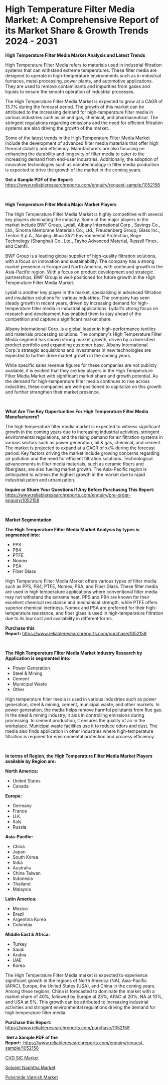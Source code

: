 <p><h1>High Temperature Filter Media Market: A Comprehensive Report of its Market Share & Growth Trends 2024 - 2031</h1></p><p><strong>High Temperature Filter Media Market Analysis and Latest Trends</strong></p>
<p><p>High Temperature Filter Media refers to materials used in industrial filtration systems that can withstand extreme temperatures. These filter media are designed to operate in high-temperature environments such as in industrial furnaces, metal processing, power plants, and automotive applications. They are used to remove contaminants and impurities from gases and liquids to ensure the smooth operation of industrial processes.</p><p>The High Temperature Filter Media Market is expected to grow at a CAGR of 13.7% during the forecast period. The growth of this market can be attributed to the increasing demand for high-temperature filter media in various industries such as oil and gas, chemical, and pharmaceutical. The stringent regulations regarding emissions and the need for efficient filtration systems are also driving the growth of the market.</p><p>Some of the latest trends in the High Temperature Filter Media Market include the development of advanced filter media materials that offer high thermal stability and efficiency. Manufacturers are also focusing on enhancing the durability and longevity of filter media to cater to the increasing demand from end-user industries. Additionally, the adoption of innovative technologies such as nanotechnology in filter media production is expected to drive the growth of the market in the coming years.</p></p>
<p><strong>Get a Sample PDF of the Report:&nbsp;</strong> <a href="https://www.reliableresearchreports.com/enquiry/request-sample/1052158">https://www.reliableresearchreports.com/enquiry/request-sample/1052158</a></p>
<p>&nbsp;</p>
<p><strong>High Temperature Filter Media Major Market Players</strong></p>
<p><p>The High Temperature Filter Media Market is highly competitive with several key players dominating the industry. Some of the major players in the market include BWF Group, Lydall, Albany International Corp., Savings Co., Ltd., Sinoma Membrane Materials Co., Ltd., Freudenberg Group, Glass Inc., Testori S.p.A., Nanjing Jihua 3521 Environmental Protection, Boge Technology (Shanghai) Co., Ltd., Tayho Advanced Material, Russell Finex, and Camfil.</p><p>BWF Group is a leading global supplier of high-quality filtration solutions, with a focus on innovation and sustainability. The company has a strong market presence in Europe and North America, with continued growth in the Asia-Pacific region. With a focus on product development and strategic partnerships, BWF Group is well-positioned for future growth in the High Temperature Filter Media Market.</p><p>Lydall is another key player in the market, specializing in advanced filtration and insulation solutions for various industries. The company has seen steady growth in recent years, driven by increasing demand for high-temperature filter media in industrial applications. Lydall's strong focus on research and development has enabled them to stay ahead of the competition and capture a significant market share.</p><p>Albany International Corp. is a global leader in high-performance textiles and materials processing solutions. The company's High Temperature Filter Media segment has shown strong market growth, driven by a diversified product portfolio and expanding customer base. Albany International Corp.'s strategic acquisitions and investments in new technologies are expected to further drive market growth in the coming years.</p><p>While specific sales revenue figures for these companies are not publicly available, it is evident that they are key players in the High Temperature Filter Media Market with significant market share and growth potential. As the demand for high-temperature filter media continues to rise across industries, these companies are well-positioned to capitalize on this growth and further strengthen their market presence.</p></p>
<p>&nbsp;</p>
<p><strong>What Are The Key Opportunities For High Temperature Filter Media Manufacturers?</strong></p>
<p><p>The high temperature filter media market is expected to witness significant growth in the coming years due to increasing industrial activities, stringent environmental regulations, and the rising demand for air filtration systems in various sectors such as power generation, oil & gas, chemical, and cement. The market is projected to expand at a CAGR of xx% during the forecast period. Key factors driving the market include growing concerns regarding air pollution and the need for efficient filtration solutions. Technological advancements in filter media materials, such as ceramic fibers and fiberglass, are also fueling market growth. The Asia-Pacific region is anticipated to witness the highest growth in the market due to rapid industrialization and urbanization.</p></p>
<p><strong>Inquire or Share Your Questions If Any Before Purchasing This Report:</strong> <a href="https://www.reliableresearchreports.com/enquiry/pre-order-enquiry/1052158">https://www.reliableresearchreports.com/enquiry/pre-order-enquiry/1052158</a></p>
<p>&nbsp;</p>
<p><strong>Market Segmentation</strong></p>
<p><strong>The High Temperature Filter Media Market Analysis by types is segmented into:</strong></p>
<p><ul><li>PPS</li><li>P84</li><li>PTFE</li><li>Nomex</li><li>PSA</li><li>Fiber Glass</li></ul></p>
<p><p>High Temperature Filter Media Market offers various types of filter media such as PPS, P84, PTFE, Nomex, PSA, and Fiber Glass. These filter media are used in high temperature applications where conventional filter media may not withstand the extreme heat. PPS and P84 are known for their excellent chemical resistance and mechanical strength, while PTFE offers superior chemical inertness. Nomex and PSA are preferred for their high-temperature resistance, and fiber glass is used in high-temperature filtration due to its low cost and availability in different forms.</p></p>
<p><strong>Purchase this Report:&nbsp;</strong><a href="https://www.reliableresearchreports.com/purchase/1052158">https://www.reliableresearchreports.com/purchase/1052158</a></p>
<p>&nbsp;</p>
<p><strong>The High Temperature Filter Media Market Industry Research by Application is segmented into:</strong></p>
<p><ul><li>Power Generation</li><li>Steel & Mining</li><li>Cement</li><li>Municipal Waste</li><li>Other</li></ul></p>
<p><p>High temperature filter media is used in various industries such as power generation, steel & mining, cement, municipal waste, and other markets. In power generation, the media helps remove harmful pollutants from flue gas. In the steel & mining industry, it aids in controlling emissions during processing. In cement production, it ensures the quality of air in the workplace. Municipal waste facilities use it to reduce odors and dust. The media also finds application in other industries where high-temperature filtration is required for environmental protection and process efficiency.</p></p>
<p>&nbsp;</p>
<p><strong>In terms of Region, the High Temperature Filter Media Market Players available by Region are:</strong></p>
<p>
    <p> <strong> North America: </strong>
        <ul>
            <li>United States</li>
            <li>Canada</li>
        </ul>
        </p> 
    <p> <strong> Europe: </strong>
        <ul>
            <li>Germany</li>
            <li>France</li>
            <li>U.K.</li>
            <li>Italy</li>
            <li>Russia</li>
        </ul>
        </p> 
    <p> <strong> Asia-Pacific: </strong>
        <ul>
            <li>China</li>
            <li>Japan</li>
            <li>South Korea</li>
            <li>India</li>
            <li>Australia</li>
            <li>China Taiwan</li>
            <li>Indonesia</li>
            <li>Thailand</li>
            <li>Malaysia</li>
        </ul>
        </p> 
    <p> <strong> Latin America: </strong>
        <ul>
            <li>Mexico</li>
            <li>Brazil</li>
            <li>Argentina Korea</li>
            <li>Colombia</li>
        </ul>
        </p> 
    <p> <strong> Middle East & Africa: </strong>
        <ul>
            <li>Turkey</li>
            <li>Saudi</li>
            <li>Arabia</li>
            <li>UAE</li>
            <li>Korea</li>
        </ul>
    </p>
    </p>
<p><p>The High Temperature Filter Media market is expected to experience significant growth in the regions of North America (NA), Asia-Pacific (APAC), Europe, the United States (USA), and China in the coming years. Among these regions, China is forecasted to dominate the market with a market share of 40%, followed by Europe at 25%, APAC at 20%, NA at 10%, and USA at 5%. This growth can be attributed to increasing industrial activities and stringent environmental regulations driving the demand for high temperature filter media.</p></p>
<p><strong>Purchase this Report: </strong><a href="https://www.reliableresearchreports.com/purchase/1052158">https://www.reliableresearchreports.com/purchase/1052158</a></p>
<p>&nbsp;<strong>Get a Sample PDF of the Report:&nbsp;&nbsp;</strong><a href="https://www.reliableresearchreports.com/enquiry/request-sample/1052158">https://www.reliableresearchreports.com/enquiry/request-sample/1052158</a></p>
<p><strong></strong></p>
<p><p><a href="https://github.com/yemakinde/Market-Research-Report-List-1/blob/main/cvd-sic-market.md">CVD SiC Market</a></p><p><a href="https://github.com/Alonsoolds3wq1d81czn8rbol/Market-Research-Report-List-1/blob/main/solvent-naphtha-market.md">Solvent Naphtha Market</a></p><p><a href="https://github.com/jsmusil/Market-Research-Report-List-2/blob/main/polyimide-varnish-market.md">Polyimide Varnish Market</a></p></p>